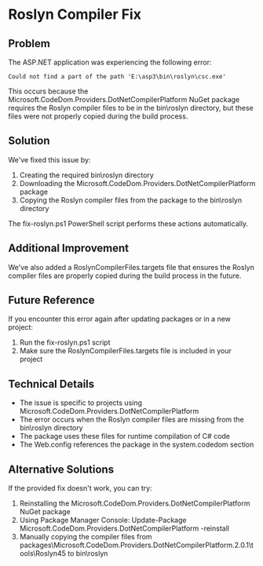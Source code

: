# Roslyn Compiler Fix

## Problem
The ASP.NET application was experiencing the following error:
```
Could not find a part of the path 'E:\asp3\bin\roslyn\csc.exe'
```

This occurs because the Microsoft.CodeDom.Providers.DotNetCompilerPlatform NuGet package requires the Roslyn compiler files to be in the bin\roslyn directory, but these files were not properly copied during the build process.

## Solution
We've fixed this issue by:

1. Creating the required bin\roslyn directory
2. Downloading the Microsoft.CodeDom.Providers.DotNetCompilerPlatform package
3. Copying the Roslyn compiler files from the package to the bin\roslyn directory

The fix-roslyn.ps1 PowerShell script performs these actions automatically.

## Additional Improvement
We've also added a RoslynCompilerFiles.targets file that ensures the Roslyn compiler files are properly copied during the build process in the future.

## Future Reference
If you encounter this error again after updating packages or in a new project:

1. Run the fix-roslyn.ps1 script
2. Make sure the RoslynCompilerFiles.targets file is included in your project

## Technical Details
- The issue is specific to projects using Microsoft.CodeDom.Providers.DotNetCompilerPlatform
- The error occurs when the Roslyn compiler files are missing from the bin\roslyn directory
- The package uses these files for runtime compilation of C# code
- The Web.config references the package in the system.codedom section

## Alternative Solutions
If the provided fix doesn't work, you can try:

1. Reinstalling the Microsoft.CodeDom.Providers.DotNetCompilerPlatform NuGet package
2. Using Package Manager Console: Update-Package Microsoft.CodeDom.Providers.DotNetCompilerPlatform -reinstall
3. Manually copying the compiler files from packages\Microsoft.CodeDom.Providers.DotNetCompilerPlatform.2.0.1\tools\Roslyn45 to bin\roslyn